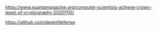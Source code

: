 https://www.quantamagazine.org/computer-scientists-achieve-crown-jewel-of-cryptography-20201110/

https://github.com/deptofdefense